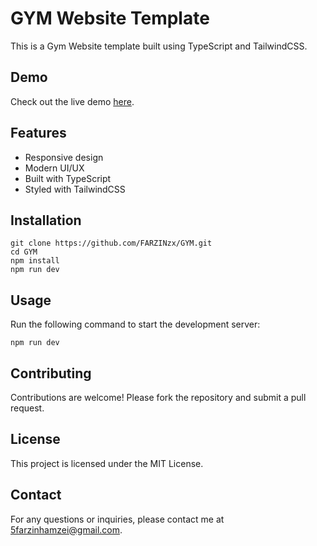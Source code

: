    <h1>GYM Website Template</h1>
    <p>This is a Gym Website template built using TypeScript and TailwindCSS.</p>
    <h2>Demo</h2>
    <p>Check out the live demo <a href="https://farzinzx.github.io/GYM/">here</a>.</p>
    <h2>Features</h2>
    <ul>
        <li>Responsive design</li>
        <li>Modern UI/UX</li>
        <li>Built with TypeScript</li>
        <li>Styled with TailwindCSS</li>
    </ul>
    <h2>Installation</h2>
    <pre><code>git clone https://github.com/FARZINzx/GYM.git
cd GYM
npm install
npm run dev</code></pre>
    <h2>Usage</h2>
    <p>Run the following command to start the development server:</p>
    <pre><code>npm run dev</code></pre>
    <h2>Contributing</h2>
    <p>Contributions are welcome! Please fork the repository and submit a pull request.</p>
    <h2>License</h2>
    <p>This project is licensed under the MIT License.</p>
    <h2>Contact</h2>
    <p>For any questions or inquiries, please contact me at <a href="mailto:5farzinhamzei@gmail.com">5farzinhamzei@gmail.com</a>.</p>
